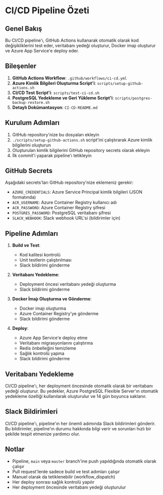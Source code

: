 # CI/CD Pipeline Özeti

## Genel Bakış

Bu CI/CD pipeline'ı, GitHub Actions kullanarak otomatik olarak kod değişikliklerini test eder, veritabanı yedeği oluşturur, Docker imajı oluşturur ve Azure App Service'e deploy eder.

## Bileşenler

1. **GitHub Actions Workflow**: `.github/workflows/ci-cd.yml`
2. **Azure Kimlik Bilgileri Oluşturma Script'i**: `scripts/setup-github-actions.sh`
3. **CI/CD Test Script'i**: `scripts/test-ci-cd.sh`
4. **PostgreSQL Yedekleme ve Geri Yükleme Script'i**: `scripts/postgres-backup-restore.sh`
5. **Detaylı Dokümantasyon**: `CI-CD-README.md`

## Kurulum Adımları

1. GitHub repository'nize bu dosyaları ekleyin
2. `./scripts/setup-github-actions.sh` script'ini çalıştırarak Azure kimlik bilgilerini oluşturun
3. Oluşturulan kimlik bilgilerini GitHub repository secrets olarak ekleyin
4. İlk commit'i yaparak pipeline'ı tetikleyin

## GitHub Secrets

Aşağıdaki secrets'ları GitHub repository'nize eklemeniz gerekir:

- `AZURE_CREDENTIALS`: Azure Service Principal kimlik bilgileri (JSON formatında)
- `ACR_USERNAME`: Azure Container Registry kullanıcı adı
- `ACR_PASSWORD`: Azure Container Registry şifresi
- `POSTGRES_PASSWORD`: PostgreSQL veritabanı şifresi
- `SLACK_WEBHOOK`: Slack webhook URL'si (bildirimler için)

## Pipeline Adımları

1. **Build ve Test**:

   - Kod kalitesi kontrolü
   - Unit testlerin çalıştırılması
   - Slack bildirimi gönderme

2. **Veritabanı Yedekleme**:

   - Deployment öncesi veritabanı yedeği oluşturma
   - Slack bildirimi gönderme

3. **Docker İmajı Oluşturma ve Gönderme**:

   - Docker imajı oluşturma
   - Azure Container Registry'ye gönderme
   - Slack bildirimi gönderme

4. **Deploy**:
   - Azure App Service'e deploy etme
   - Veritabanı migrasyonlarını çalıştırma
   - Redis önbelleğini temizleme
   - Sağlık kontrolü yapma
   - Slack bildirimi gönderme

## Veritabanı Yedekleme

CI/CD pipeline'ı, her deployment öncesinde otomatik olarak bir veritabanı yedeği oluşturur. Bu yedekler, Azure PostgreSQL Flexible Server'ın otomatik yedekleme özelliği kullanılarak oluşturulur ve 14 gün boyunca saklanır.

## Slack Bildirimleri

CI/CD pipeline'ı, pipeline'ın her önemli adımında Slack bildirimleri gönderir. Bu bildirimler, pipeline'ın durumu hakkında bilgi verir ve sorunları hızlı bir şekilde tespit etmenize yardımcı olur.

## Notlar

- Pipeline, `main` veya `master` branch'ine push yapıldığında otomatik olarak çalışır
- Pull request'lerde sadece build ve test adımları çalışır
- Manuel olarak da tetiklenebilir (workflow_dispatch)
- Her deploy sonrası sağlık kontrolü yapılır
- Her deployment öncesinde veritabanı yedeği oluşturulur
